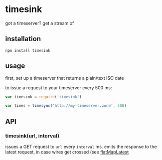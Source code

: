 # timesink

got a timeserver? get a stream of 

## installation

`npm install timesink`

## usage

first, set up a timeserver that returns a plain/text ISO date 

to issue a request to your timeserver every 500 ms:

```javascript
var timesink = require('timesink')

var times = timesync('http://my-timeserver.zone', 500)
```

## API

### timesink(url, interval)

issues a GET request to `url` every `interval` ms. emits the response to the latest request, in case wires get crossed (see [flatMapLatest](https://rpominov.github.io/kefir/#flat-map-latest)
